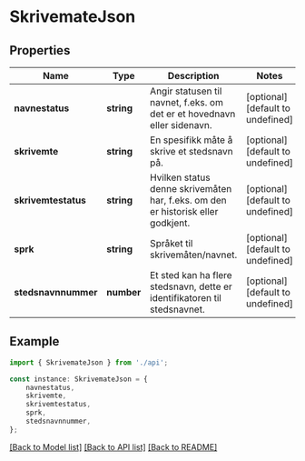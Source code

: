 # SkrivemateJson


## Properties

Name | Type | Description | Notes
------------ | ------------- | ------------- | -------------
**navnestatus** | **string** | Angir statusen til navnet, f.eks. om det er et hovednavn eller sidenavn. | [optional] [default to undefined]
**skrivemte** | **string** | En spesifikk måte å skrive et stedsnavn på. | [optional] [default to undefined]
**skrivemtestatus** | **string** | Hvilken status denne skrivemåten har, f.eks. om den er historisk eller godkjent. | [optional] [default to undefined]
**sprk** | **string** | Språket til skrivemåten/navnet. | [optional] [default to undefined]
**stedsnavnnummer** | **number** | Et sted kan ha flere stedsnavn, dette er identifikatoren til stedsnavnet. | [optional] [default to undefined]

## Example

```typescript
import { SkrivemateJson } from './api';

const instance: SkrivemateJson = {
    navnestatus,
    skrivemte,
    skrivemtestatus,
    sprk,
    stedsnavnnummer,
};
```

[[Back to Model list]](../README.md#documentation-for-models) [[Back to API list]](../README.md#documentation-for-api-endpoints) [[Back to README]](../README.md)
